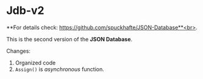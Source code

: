 # Jdb-v2
**For details check: https://github.com/spuckhafte/JSON-Database**<br>.

This is the second version of the **JSON Database**.<br>

Changes:
1. Organized code
2. `Assign()` is *asynchronous* function.
